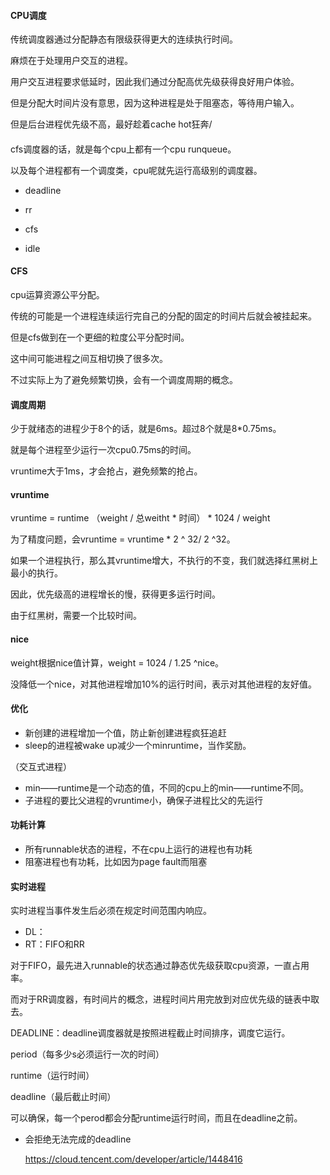 #### CPU调度

传统调度器通过分配静态有限级获得更大的连续执行时间。

麻烦在于处理用户交互的进程。

用户交互进程要求低延时，因此我们通过分配高优先级获得良好用户体验。

但是分配大时间片没有意思，因为这种进程是处于阻塞态，等待用户输入。

但是后台进程优先级不高，最好趁着cache hot狂奔/



#### 

cfs调度器的话，就是每个cpu上都有一个cpu runqueue。

以及每个进程都有一个调度类，cpu呢就先运行高级别的调度器。

- deadline

- rr

- cfs

- idle

  

#### CFS

cpu运算资源公平分配。

传统的可能是一个进程连续运行完自己的分配的固定的时间片后就会被挂起来。

但是cfs做到在一个更细的粒度公平分配时间。

这中间可能进程之间互相切换了很多次。

不过实际上为了避免频繁切换，会有一个调度周期的概念。

#### 调度周期

少于就绪态的进程少于8个的话，就是6ms。超过8个就是8*0.75ms。

就是每个进程至少运行一次cpu0.75ms的时间。



vruntime大于1ms，才会抢占，避免频繁的抢占。

#### vruntime

vruntime = runtime （weight / 总weitht * 时间） * 1024 / weight

为了精度问题，会vruntime = vruntime *  2 ^ 32/ 2 ^32。



如果一个进程执行，那么其vruntime增大，不执行的不变，我们就选择红黑树上最小的执行。

因此，优先级高的进程增长的慢，获得更多运行时间。



由于红黑树，需要一个比较时间。

#### nice

weight根据nice值计算，weight = 1024 / 1.25 ^nice。

没降低一个nice，对其他进程增加10%的运行时间，表示对其他进程的友好值。

#### 优化

- 新创建的进程增加一个值，防止新创建进程疯狂追赶
- sleep的进程被wake up减少一个minruntime，当作奖励。

（交互式进程）

- min——runtime是一个动态的值，不同的cpu上的min——runtime不同。
- 子进程的要比父进程的vruntime小，确保子进程比父的先运行

#### 功耗计算

- 所有runnable状态的进程，不在cpu上运行的进程也有功耗
- 阻塞进程也有功耗，比如因为page fault而阻塞

#### 实时进程

实时进程当事件发生后必须在规定时间范围内响应。

- DL：
- RT：FIFO和RR

对于FIFO，最先进入runnable的状态通过静态优先级获取cpu资源，一直占用率。

而对于RR调度器，有时间片的概念，进程时间片用完放到对应优先级的链表中取去。



DEADLINE：deadline调度器就是按照进程截止时间排序，调度它运行。

period（每多少s必须运行一次的时间）

runtime（运行时间）

deadline（最后截止时间）



可以确保，每一个perod都会分配runtime运行时间，而且在deadline之前。



- 会拒绝无法完成的deadline

  https://cloud.tencent.com/developer/article/1448416
